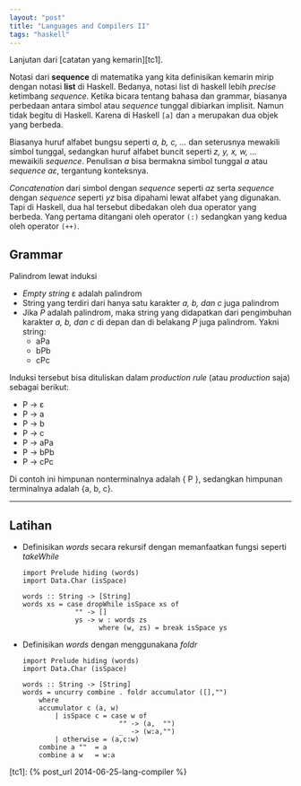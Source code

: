 ```yaml
---
layout: "post"
title: "Languages and Compilers II"
tags: "haskell"
---
```


Lanjutan dari [catatan yang kemarin][tc1].

Notasi dari **sequence** di matematika yang kita definisikan kemarin mirip
dengan notasi **list** di Haskell. Bedanya, notasi list di haskell lebih
*precise* ketimbang *sequence*. Ketika bicara tentang bahasa dan grammar,
biasanya perbedaan antara simbol atau *sequence* tunggal dibiarkan implisit.
Namun tidak begitu di Haskell. Karena di Haskell `[a]` dan `a` merupakan dua
objek yang berbeda.

Biasanya huruf alfabet bungsu seperti *a, b, c, ...* dan seterusnya mewakili
simbol tunggal, sedangkan huruf alfabet buncit seperti *z, y, x, w, ...*
mewaikili *sequence*. Penulisan *a* bisa bermakna simbol tunggal *a* atau
*sequence* *aε*, tergantung konteksnya.

*Concatenation* dari simbol dengan *sequence* seperti *az* serta *sequence*
dengan *sequence* seperti *yz* bisa dipahami lewat alfabet yang digunakan.
Tapi di Haskell, dua hal tersebut dibedakan oleh dua operator yang berbeda.
Yang pertama ditangani oleh operator `(:)` sedangkan yang kedua oleh
operator `(++)`.

## Grammar

Palindrom lewat induksi

- *Empty string* ε adalah palindrom
- String yang terdiri dari hanya satu karakter *a, b, dan c* juga palindrom
- Jika *P* adalah palindrom, maka string yang didapatkan dari pengimbuhan
  karakter *a, b, dan c* di depan dan di belakang *P* juga palindrom.
  Yakni string:
  - aPa
  - bPb
  - cPc

Induksi tersebut bisa dituliskan dalam *production rule* (atau
*production* saja) sebagai berikut:

- P → ε 
- P → a
- P → b
- P → c
- P → aPa
- P → bPb
- P → cPc

Di contoh ini himpunan nonterminalnya adalah { P }, sedangkan himpunan
terminalnya adalah {a, b, c}.

----

## Latihan

* Definisikan *words* secara rekursif dengan memanfaatkan fungsi seperti
  *takeWhile*

      import Prelude hiding (words)
      import Data.Char (isSpace)

      words :: String -> [String]
      words xs = case dropWhile isSpace xs of
                   "" -> []
                   ys -> w : words zs
                         where (w, zs) = break isSpace ys

* Definisikan *words* dengan menggunakana *foldr*

      import Prelude hiding (words)                
      import Data.Char (isSpace)                   
                                                  
      words :: String -> [String]
      words = uncurry combine . foldr accumulator ([],"")
          where
          accumulator c (a, w)
              | isSpace c = case w of
                              "" -> (a,  "")
                              _  -> (w:a,"")
              | otherwise = (a,c:w)
          combine a ""  = a
          combine a w   = w:a

[tc1]: {% post_url 2014-06-25-lang-compiler %}
